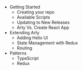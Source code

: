 - Getting Started
  - Creating your repo
  - Available Scripts
  - Updating to New Releases
  - Arty Vs. Create React App
- Extending Arty
  - Adding Helix UI
  - State Management with Redux
  - Routing
- Patterns
  - TypeScript
  - Redux
